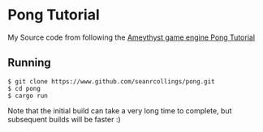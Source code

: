 # Pong Tutorial

My Source code from following the [Ameythyst game engine Pong Tutorial](https://book.amethyst.rs/stable/pong-tutorial.html)

## Running

```
$ git clone https://www.github.com/seanrcollings/pong.git
$ cd pong
$ cargo run
```
Note that the initial build can take a very long time to complete, but subsequent builds will be faster :)